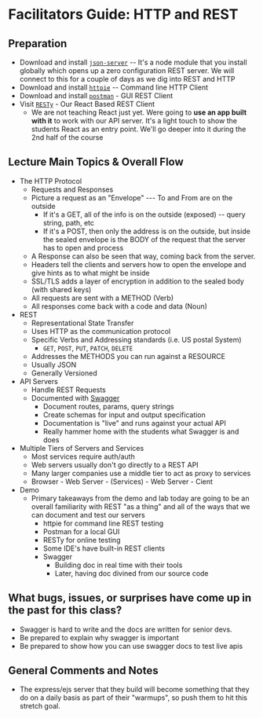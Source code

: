 # Facilitators Guide: HTTP and REST

## Preparation
* Download and install [`json-server`](https://github.com/typicode/json-server) -- It's a node module that you install globally which opens up a zero configuration REST server.  We will connect to this for a couple of days as we dig into REST and HTTP
* Download and install [`httpie`](https://httpie.org/) -- Command line HTTP Client
* Download and install [`postman`](https://www.getpostman.com/) - GUI REST Client
* Visit [`RESTy`](https://resty.netlify.com/) - Our React Based REST Client
  * We are not teaching React just yet. Were going to **use an app built with it** to work with our API server. It's a light touch to show the students React as an entry point. We'll go deeper into it during the 2nd half of the course

## Lecture Main Topics & Overall Flow
* The HTTP Protocol
  * Requests and Responses
  * Picture a request as an "Envelope" --- To and From are on the outside
    * If it's a GET, all of the info is on the outside (exposed) -- query string, path, etc
    * If it's a POST, then only the address is on the outside, but inside the sealed envelope is the BODY of the request that the server has to open and process
  * A Response can also be seen that way, coming back from the server.
  * Headers tell the clients and servers how to open the envelope and give hints as to what might be inside
  * SSL/TLS adds a layer of encryption in addition to the sealed body (with shared keys)
  * All requests are sent with a METHOD (Verb)
  * All responses come back with a code and data (Noun)
* REST
  * Representational State Transfer
  * Uses HTTP as the communication protocol
  * Specific Verbs and Addressing standards (i.e. US postal System)
    * `GET`, `POST`, `PUT`, `PATCH`, `DELETE`
  * Addresses the METHODS you can run against a RESOURCE
  * Usually JSON
  * Generally Versioned
* API Servers
  * Handle REST Requests
  * Documented with [Swagger](https://swagger.io/)
    * Document routes, params, query strings
    * Create schemas for input and output specification
    * Documentation is "live" and runs against your actual API
    * Really hammer home with the students what Swagger is and does
* Multiple Tiers of Servers and Services
  * Most services require auth/auth
  * Web servers usually don't go directly to a REST API
  * Many larger companies use a middle tier to act as proxy to services
  * Browser - Web Server - (Services) - Web Server - Cient
* Demo
  * Primary takeaways from the demo and lab today are going to be an overall familiarity with REST "as a thing" and all of the ways that we can document and test our servers
    * httpie for command line REST testing
    * Postman for a local GUI
    * RESTy for online testing
    * Some IDE's have built-in REST clients
    * Swagger
      * Building doc in real time with their tools
      * Later, having doc divined from our source code

## What bugs, issues, or surprises have come up in the past for this class?

* Swagger is hard to write and the docs are written for senior devs.
* Be prepared to explain why swagger is important
* Be prepared to show how you can use swagger docs to test live apis

## General Comments and Notes
* The express/ejs server that they build will become something that they do on a daily basis as part of their "warmups", so push them to hit this stretch goal.
